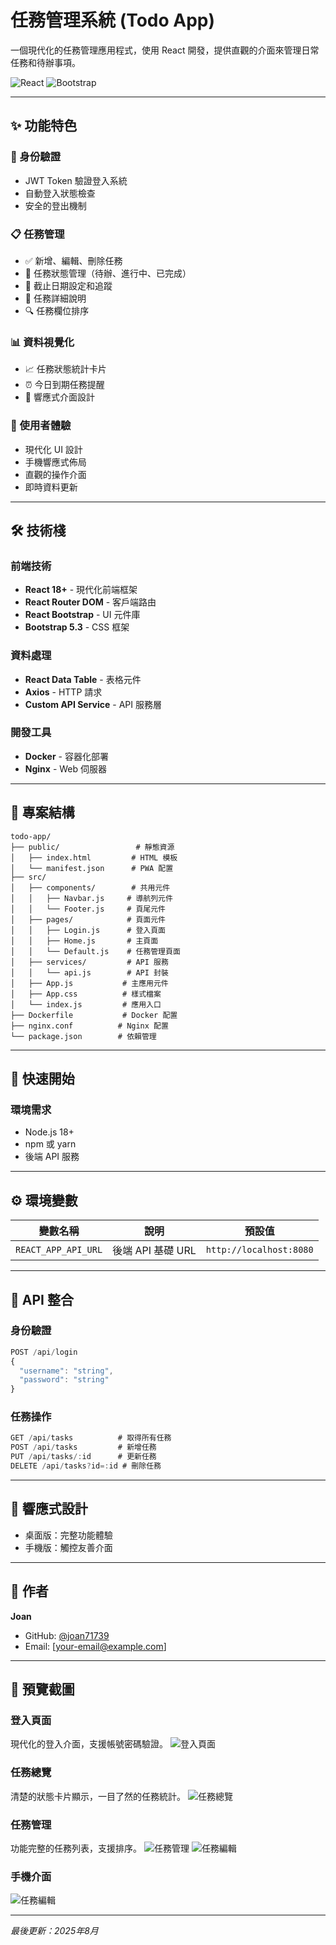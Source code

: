 # 任務管理系統 (Todo App)

一個現代化的任務管理應用程式，使用 React 開發，提供直觀的介面來管理日常任務和待辦事項。

![React](https://img.shields.io/badge/React-18+-blue.svg)
![Bootstrap](https://img.shields.io/badge/Bootstrap-5.3+-purple.svg)

---

## ✨ 功能特色

### 🔐 身份驗證
- JWT Token 驗證登入系統
- 自動登入狀態檢查
- 安全的登出機制

### 📋 任務管理
- ✅ 新增、編輯、刪除任務
- 🔄 任務狀態管理（待辦、進行中、已完成）
- 📅 截止日期設定和追蹤
- 📝 任務詳細說明
- 🔍 任務欄位排序

### 📊 資料視覺化
- 📈 任務狀態統計卡片
- ⏰ 今日到期任務提醒
- 📱 響應式介面設計

### 🎨 使用者體驗
- 現代化 UI 設計
- 手機響應式佈局
- 直觀的操作介面
- 即時資料更新

---

## 🛠 技術棧

### 前端技術
- **React 18+** - 現代化前端框架
- **React Router DOM** - 客戶端路由
- **React Bootstrap** - UI 元件庫
- **Bootstrap 5.3** - CSS 框架

### 資料處理
- **React Data Table** - 表格元件
- **Axios** - HTTP 請求
- **Custom API Service** - API 服務層

### 開發工具
- **Docker** - 容器化部署
- **Nginx** - Web 伺服器

---

## 📂 專案結構

```
todo-app/
├── public/                 # 靜態資源
│   ├── index.html         # HTML 模板
│   └── manifest.json      # PWA 配置
├── src/
│   ├── components/        # 共用元件
│   │   ├── Navbar.js     # 導航列元件
│   │   └── Footer.js     # 頁尾元件
│   ├── pages/            # 頁面元件
│   │   ├── Login.js      # 登入頁面
│   │   ├── Home.js       # 主頁面
│   │   └── Default.js    # 任務管理頁面
│   ├── services/         # API 服務
│   │   └── api.js        # API 封裝
│   ├── App.js           # 主應用元件
│   ├── App.css          # 樣式檔案
│   └── index.js         # 應用入口
├── Dockerfile           # Docker 配置
├── nginx.conf          # Nginx 配置
└── package.json        # 依賴管理
```

---

## 🚀 快速開始

### 環境需求
- Node.js 18+
- npm 或 yarn
- 後端 API 服務

---

## ⚙️ 環境變數

| 變數名稱            | 說明              | 預設值                  |
| ------------------- | ----------------- | ----------------------- |
| `REACT_APP_API_URL` | 後端 API 基礎 URL | `http://localhost:8080` |

---

## 🔌 API 整合

### 身份驗證
```javascript
POST /api/login
{
  "username": "string",
  "password": "string"
}
```

### 任務操作
```javascript
GET /api/tasks          # 取得所有任務
POST /api/tasks         # 新增任務
PUT /api/tasks/:id      # 更新任務
DELETE /api/tasks?id=:id # 刪除任務
```

---

## 📱 響應式設計

- 桌面版：完整功能體驗
- 手機版：觸控友善介面

---

## 👤 作者

**Joan**
- GitHub: [@joan71739](https://github.com/joan71739)
- Email: [your-email@example.com]

---

## 📸 預覽截圖

### 登入頁面
現代化的登入介面，支援帳號密碼驗證。
![登入頁面](./images/login.png)

### 任務總覽
清楚的狀態卡片顯示，一目了然的任務統計。
![任務總覽](./images/taskCard.png
)

### 任務管理
功能完整的任務列表，支援排序。
![任務管理](./images/taskList.png)
![任務編輯](./images/taskEdit.png)


### 手機介面
![任務編輯](./images/phone.png)

---

*最後更新：2025年8月*